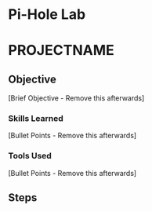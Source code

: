 # Pi-Hole Lab

# PROJECTNAME

## Objective
[Brief Objective - Remove this afterwards]



### Skills Learned
[Bullet Points - Remove this afterwards]



### Tools Used
[Bullet Points - Remove this afterwards]



## Steps


